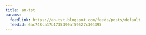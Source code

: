 ```yaml
---
title: an-tst
params:
  feedlink: https://an-tst.blogspot.com/feeds/posts/default
  feedid: 6ac748ca17b1735390af59527c304395
---
```

